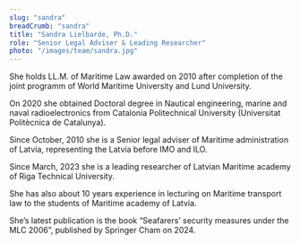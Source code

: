 ```yaml
---
slug: "sandra"
breadCrumb: "sandra"
title: "Sandra Lielbarde, Ph.D."
role: "Senior Legal Adviser & Leading Researcher"
photo: "/images/team/sandra.jpg"
---
```


She holds LL.M. of Maritime Law awarded on 2010 after completion of the joint programm of World Maritime University and Lund University.

On 2020 she obtained Doctoral degree in Nautical engineering, marine and naval radioelectronics from Catalonia Politechnical University (Universitat Politècnica de Catalunya).

Since October, 2010 she is a Senior legal adviser of Maritime administration of Latvia, representing the Latvia before IMO and ILO.

Since March, 2023 she is a leading researcher of Latvian Maritime academy of Riga Technical University.

She has also about 10 years experience in lecturing on Maritime transport law to the students of Maritime academy of Latvia.

She’s latest publication is the book “Seafarers’ security measures under the MLC 2006”, published by Springer Cham on 2024.
